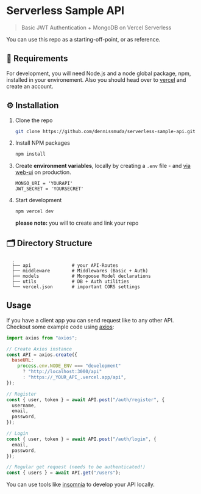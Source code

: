 # Serverless Sample API

> Basic JWT Authentication + MongoDB on Vercel Serverless

You can use this repo as a starting-off-point, or as reference.

## 🌱 Requirements

For development, you will need Node.js and a node global package, npm, installed in your environement. Also you should head over to [vercel](https://vercel.com) and create an account.

## ⚙️ Installation

1. Clone the repo
   ```sh
   git clone https://github.com/dennissmuda/serverless-sample-api.git
   ```
2. Install NPM packages
   ```sh
   npm install
   ```
3. Create **environment variables**, locally by creating a `.env` file - and [via web-ui](https://vercel.com/docs/environment-variables) on production.
   ```env
   MONGO_URI = 'YOURAPI'
   JWT_SECRET = 'YOURSECRET'
   ```
4. Start development
   ```sh
   npm vercel dev
   ```
   **please note:** you will to create and link your repo

## 🗂 Directory Structure

```
  .
  ├── api               # your API-Routes
  ├── middleware        # Middlewares (Basic + Auth)
  ├── models            # Mongoose Model declarations
  ├── utils             # DB + Auth utilities
  └── vercel.json       # important CORS settings
```

## Usage

If you have a client app you can send request like to any other API. Checkout some example code using [axios](https://github.com/axios/axios):

```js
import axios from "axios";

// Create Axios instance
const API = axios.create({
  baseURL:
    process.env.NODE_ENV === "development"
      ? "http://localhost:3000/api"
      : "https://_YOUR_API_.vercel.app/api",
});

// Register
const { user, token } = await API.post("/auth/register", {
  username,
  email,
  password,
});

// Login
const { user, token } = await API.post("/auth/login", {
  email,
  password,
});

// Regular get request (needs to be authenticated!)
const { users } = await API.get("/users");
```

You can use tools like [insomnia](https://insomnia.rest/) to develop your API locally.
